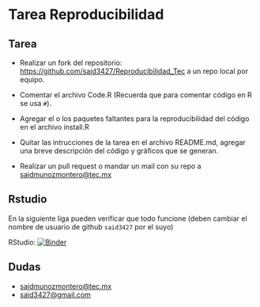# Tarea Reproducibilidad

## Tarea
- Realizar un fork del repositorio: https://github.com/said3427/Reproducibilidad_Tec a un repo local por equipo.

- Comentar el archivo Code.R (Recuerda que para comentar código en R se usa `#`).

- Agregar el o los paquetes faltantes para la reproducibilidad del código en el archivo install.R

- Quitar las intrucciones de la tarea en el archivo README.md, agregar una breve descripción del código y gráficos que se generan.

- Realizar un pull request o mandar un mail con su repo a saidmunozmontero@tec.mx

## Rstudio

En la siguiente liga pueden verificar que todo funcione (deben cambiar el nombre de usuario de github `said3427` por el suyo)

RStudio: [![Binder](http://mybinder.org/badge_logo.svg)](http://mybinder.org/v2/gh/said3427/Reproducibilidad_Tec/master?urlpath=rstudio)

## Dudas

- saidmunozmontero@tec.mx
- said3427@gmail.com